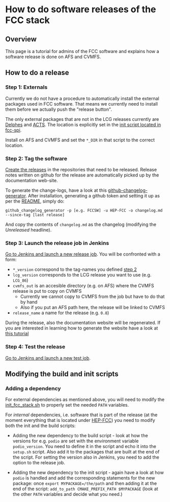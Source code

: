 # How to do software releases of the FCC stack

## Overview

This page is a tutorial for admins of the FCC software and explains how a software release is done on AFS and CVMFS.

## How to do a release

### Step 1: Externals

Currently we do not have a procedure to automatically install the external packages used in FCC software. That means we
currently need to install them before we actually push the "release button".

The only external packages that are not in the LCG releases currently are [Delphes](https://github.com/delphes/delphes)
and [ACTS](http://acts.web.cern.ch/). The location is explicitly set in the
[init script located in fcc-spi](https://github.com/HEP-FCC/fcc-spi/blob/master/init_fcc_stack.sh).

Install on AFS and CVMFS and set the `*_DIR` in that script to the correct location.

### Step 2: Tag the software

[Create the releases](https://help.github.com/articles/creating-releases/) in the repositories that need to be released.
Release notes written on github for the release are automatically picked up by the documentation web-site.

To generate the change-logs, have a look at this [github-changelog-generator](https://github.com/skywinder/github-changelog-generator).
After installation, generating a github token and setting it up as per the [README](https://github.com/skywinder/github-changelog-generator),
simply do:

```
github_changelog_generator -p [e.g. FCCSW] -u HEP-FCC -o changelog.md --since-tag [last release]
```

And copy the contents of `changelog.md` as the changelog (modifying the *Unreleased* headline).

### Step 3: Launch the release job in Jenkins

[Go to Jenkins and launch a new release job](https://phsft-jenkins.cern.ch/view/FCC/job/FCC-release/build?delay=0sec).
You will be confronted with a form:

- `*_version` correspond to the tag-names you defined [step 2](#step-2-tag-the-software)
- `lcg_version` corresponds to the LCG release you want to use (e.g. `LCG_86`)
- `cvmfs_out` is an accesible directory (e.g. on AFS) where the CVMFS release is put to copy on CVMFS
    - Currently we cannot copy to CVMFS from the job but have to do that by hand
    - Also if you put an AFS path here, the release will be linked to CVMFS
- `release_name` a name for the release (e.g. `0.8`)

During the release, also the documentation website will be regenerated. If you are interested in learning how to
generate the website have a look at [this tutorial](FccDocPage.md)

### Step 4: Test the release

[Go to Jenkins and launch a new test job](https://phsft-jenkins.cern.ch/view/FCC/job/FCCSW-integration/build?delay=0sec).

## Modifying the build and init scripts

### Adding a dependency

For external dependencies as mentioned above, you will need to modify the [init_fcc_stack.sh](https://github.com/HEP-FCC/fcc-spi/blob/master/init_fcc_stack.sh)
to properly set the needed `PATH` variables.

For *internal* dependencies, i.e. software that is part of the release (at the moment everything that is located under
[HEP-FCC](https://github.com/HEP-FCC)) you need to modify both the init and the build scripts:

- Adding the new dependency to the build script - look at how the versions for e.g. `podio` are set with the environment
  variable `podio_version`. You need to define it in the script and echo it into the `setup.sh` script. Also add it to the
  packages that are built at the end of the script. For setting the version also in Jenkins, you need to add the option to the release job.

- Adding the new dependency to the init script - again have a look at how `podio` is handled and add the corresponding
  statements for the new package: once `export MYPACKAGE=/the/path` and then adding it at the end of the script:
  `add_to_path CMAKE_PREFIX_PATH $MYPACKAGE` (look at the other `PATH` variables and decide what you need.)

